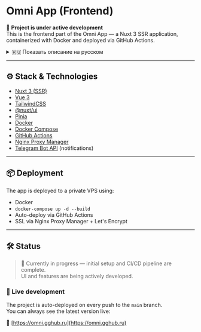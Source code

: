 # Omni App (Frontend)

🚧 **Project is under active development**  
This is the frontend part of the Omni App — a Nuxt 3 SSR application, containerized with Docker and deployed via GitHub Actions.

<details>
  <summary>🇷🇺 Показать описание на русском</summary>

🚧 **Проект находится в активной разработке**  
Это фронтенд-часть Omni App — SSR-приложение на Nuxt 3, контейнеризировано через Docker и развёртывается с помощью GitHub Actions.

---

## ⚙️ Стек и технологии

- [Nuxt 3 (SSR)](https://nuxt.com)
- [Vue 3](https://vuejs.org)
- [TailwindCSS](https://tailwindcss.com)
- [@nuxt/ui](https://ui.nuxt.com/)
- [Pinia](https://pinia.vuejs.org/)
- [Docker](https://www.docker.com/)
- [Docker Compose](https://docs.docker.com/compose/)
- [GitHub Actions](https://github.com/features/actions)
- [Telegram Bot API](https://core.telegram.org/bots/api) (уведомления)

---

## 📦 Деплой

Приложение развёртывается на приватный VPS с использованием:

- Docker
- `docker-compose up -d --build`
- Автоматический деплой через GitHub Actions
- SSL через Nginx Proxy Manager + Let's Encrypt

---

## 🛠 Статус

> 🔄 Сейчас в процессе — базовая настройка и CI/CD уже готовы.  
> Интерфейс и функциональность активно разрабатываются.

### 🚀 Живая разработка

Проект автоматически деплоится при каждом пуше в ветку `main`.  
Актуальная версия всегда доступна по ссылке:

🔗 [https://omni.gghub.ru](https://omni.gghub.ru)

</details>

---

## ⚙️ Stack & Technologies

- [Nuxt 3 (SSR)](https://nuxt.com)
- [Vue 3](https://vuejs.org)
- [TailwindCSS](https://tailwindcss.com)
- [@nuxt/ui](https://ui.nuxt.com/)
- [Pinia](https://pinia.vuejs.org/)
- [Docker](https://www.docker.com/)
- [Docker Compose](https://docs.docker.com/compose/)
- [GitHub Actions](https://github.com/features/actions)
- [Nginx Proxy Manager](https://nginxproxymanager.com/)
- [Telegram Bot API](https://core.telegram.org/bots/api) (notifications)

---

## 📦 Deployment

The app is deployed to a private VPS using:

- Docker
- `docker-compose up -d --build`
- Auto-deploy via GitHub Actions
- SSL via Nginx Proxy Manager + Let's Encrypt

---

## 🛠 Status

> 🔄 Currently in progress — initial setup and CI/CD pipeline are complete.  
> UI and features are being actively developed.

### 🚀 Live development

The project is auto-deployed on every push to the `main` branch.  
You can always see the latest version live:

🔗 [https://omni.gghub.ru](https://omni.gghub.ru)
